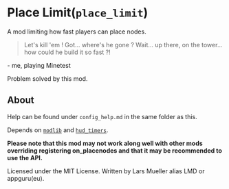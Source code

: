 # Place Limit(`place_limit`)
A mod limiting how fast players can place nodes.

> Let's kill 'em ! Got... where's he gone ? Wait... up there, on the tower... how could he build it so fast ?!

\- me, playing Minetest

Problem solved by this mod.

## About

Help can be found under `config_help.md` in the same folder as this.

Depends on [`modlib`](https://github.com/appgurueu/modlib) and [`hud_timers`](https://github.com/appgurueu/hud_timers).

**Please note that this mod may not work along well with other mods overriding registering on_placenodes and that it may be recommended to use the API.**

Licensed under the MIT License. Written by Lars Mueller alias LMD or appguru(eu).